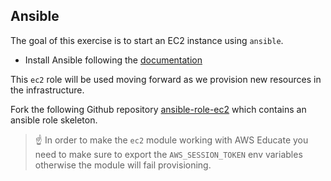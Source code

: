 ## Ansible

The goal of this exercise is to start an EC2 instance using `ansible`.

* Install Ansible following the [documentation](https://docs.ansible.com/ansible/latest/installation_guide/intro_installation.html)

This `ec2` role will be used moving forward as we provision new resources in the infrastructure.

Fork the following Github repository [ansible-role-ec2](https://github.com/Lowess/ansible-role-ec2) which contains an ansible
role skeleton.

> :point_up: In order to make the `ec2` module working with AWS Educate you need to make sure to export the `AWS_SESSION_TOKEN` env variables otherwise the module will fail provisioning.
